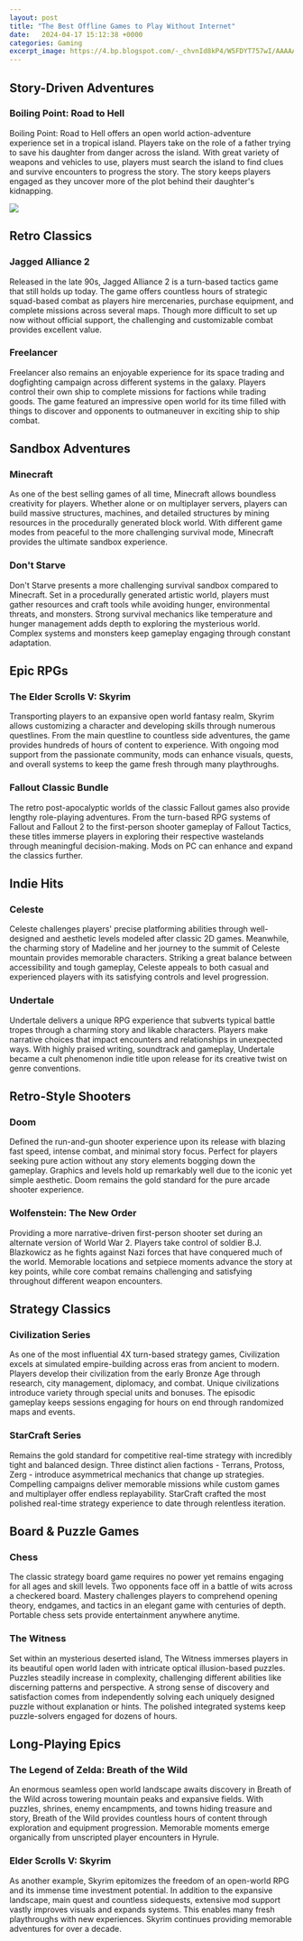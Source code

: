 ```yaml
---
layout: post
title: "The Best Offline Games to Play Without Internet"
date:   2024-04-17 15:12:38 +0000
categories: Gaming
excerpt_image: https://4.bp.blogspot.com/-_chvnId8kP4/W5FDYT757wI/AAAAAAAAJPo/c8xkLs3jXzUre9RZMocZLo9nYS1CrkWWACLcBGAs/s640/1.png
---
```


## Story-Driven Adventures
### Boiling Point: Road to Hell
Boiling Point: Road to Hell offers an open world action-adventure experience set in a tropical island. Players take on the role of a father trying to save his daughter from danger across the island. With great variety of weapons and vehicles to use, players must search the island to find clues and survive encounters to progress the story. The story keeps players engaged as they uncover more of the plot behind their daughter's kidnapping.

![](https://4.bp.blogspot.com/-_chvnId8kP4/W5FDYT757wI/AAAAAAAAJPo/c8xkLs3jXzUre9RZMocZLo9nYS1CrkWWACLcBGAs/s640/1.png)
## Retro Classics   
### Jagged Alliance 2
Released in the late 90s, Jagged Alliance 2 is a turn-based tactics game that still holds up today. The game offers countless hours of strategic squad-based combat as players hire mercenaries, purchase equipment, and complete missions across several maps. Though more difficult to set up now without official support, the challenging and customizable combat provides excellent value.    
### Freelancer  
Freelancer also remains an enjoyable experience for its space trading and dogfighting campaign across different systems in the galaxy. Players control their own ship to complete missions for factions while trading goods. The game featured an impressive open world for its time filled with things to discover and opponents to outmaneuver in exciting ship to ship combat.
## Sandbox Adventures
### Minecraft
As one of the best selling games of all time, Minecraft allows boundless creativity for players. Whether alone or on multiplayer servers, players can build massive structures, machines, and detailed structures by mining resources in the procedurally generated block world. With different game modes from peaceful to the more challenging survival mode, Minecraft provides the ultimate sandbox experience.
### Don't Starve  
Don't Starve presents a more challenging survival sandbox compared to Minecraft. Set in a procedurally generated artistic world, players must gather resources and craft tools while avoiding hunger, environmental threats, and monsters. Strong survival mechanics like temperature and hunger management adds depth to exploring the mysterious world. Complex systems and monsters keep gameplay engaging through constant adaptation.
## Epic RPGs
### The Elder Scrolls V: Skyrim
Transporting players to an expansive open world fantasy realm, Skyrim allows customizing a character and developing skills through numerous questlines. From the main questline to countless side adventures, the game provides hundreds of hours of content to experience. With ongoing mod support from the passionate community, mods can enhance visuals, quests, and overall systems to keep the game fresh through many playthroughs.
### Fallout Classic Bundle
The retro post-apocalyptic worlds of the classic Fallout games also provide lengthy role-playing adventures. From the turn-based RPG systems of Fallout and Fallout 2 to the first-person shooter gameplay of Fallout Tactics, these titles immerse players in exploring their respective wastelands through meaningful decision-making. Mods on PC can enhance and expand the classics further.
## Indie Hits
### Celeste 
Celeste challenges players' precise platforming abilities through well-designed and aesthetic levels modeled after classic 2D games. Meanwhile, the charming story of Madeline and her journey to the summit of Celeste mountain provides memorable characters. Striking a great balance between accessibility and tough gameplay, Celeste appeals to both casual and experienced players with its satisfying controls and level progression. 
### Undertale
Undertale delivers a unique RPG experience that subverts typical battle tropes through a charming story and likable characters. Players make narrative choices that impact encounters and relationships in unexpected ways. With highly praised writing, soundtrack and gameplay, Undertale became a cult phenomenon indie title upon release for its creative twist on genre conventions.
## Retro-Style Shooters
### Doom
Defined the run-and-gun shooter experience upon its release with blazing fast speed, intense combat, and minimal story focus. Perfect for players seeking pure action without any story elements bogging down the gameplay. Graphics and levels hold up remarkably well due to the iconic yet simple aesthetic. Doom remains the gold standard for the pure arcade shooter experience.
### Wolfenstein: The New Order
Providing a more narrative-driven first-person shooter set during an alternate version of World War 2. Players take control of soldier B.J. Blazkowicz as he fights against Nazi forces that have conquered much of the world. Memorable locations and setpiece moments advance the story at key points, while core combat remains challenging and satisfying throughout different weapon encounters.
## Strategy Classics  
### Civilization Series
As one of the most influential 4X turn-based strategy games, Civilization excels at simulated empire-building across eras from ancient to modern. Players develop their civilization from the early Bronze Age through research, city management, diplomacy, and combat. Unique civilizations introduce variety through special units and bonuses. The episodic gameplay keeps sessions engaging for hours on end through randomized maps and events.
### StarCraft Series
Remains the gold standard for competitive real-time strategy with incredibly tight and balanced design. Three distinct alien factions - Terrans, Protoss, Zerg - introduce asymmetrical mechanics that change up strategies. Compelling campaigns deliver memorable missions while custom games and multiplayer offer endless replayability. StarCraft crafted the most polished real-time strategy experience to date through relentless iteration.
## Board & Puzzle Games
### Chess
The classic strategy board game requires no power yet remains engaging for all ages and skill levels. Two opponents face off in a battle of wits across a checkered board. Mastery challenges players to comprehend opening theory, endgames, and tactics in an elegant game with centuries of depth. Portable chess sets provide entertainment anywhere anytime.
### The Witness
Set within an mysterious deserted island, The Witness immerses players in its beautiful open world laden with intricate optical illusion-based puzzles. Puzzles steadily increase in complexity, challenging different abilities like discerning patterns and perspective. A strong sense of discovery and satisfaction comes from independently solving each uniquely designed puzzle without explanation or hints. The polished integrated systems keep puzzle-solvers engaged for dozens of hours.
## Long-Playing Epics  
### The Legend of Zelda: Breath of the Wild
An enormous seamless open world landscape awaits discovery in Breath of the Wild across towering mountain peaks and expansive fields. With puzzles, shrines, enemy encampments, and towns hiding treasure and story, Breath of the Wild provides countless hours of content through exploration and equipment progression. Memorable moments emerge organically from unscripted player encounters in Hyrule.
### Elder Scrolls V: Skyrim
As another example, Skyrim epitomizes the freedom of an open-world RPG and its immense time investment potential. In addition to the expansive landscape, main quest and countless sidequests, extensive mod support vastly improves visuals and expands systems. This enables many fresh playthroughs with new experiences. Skyrim continues providing memorable adventures for over a decade.